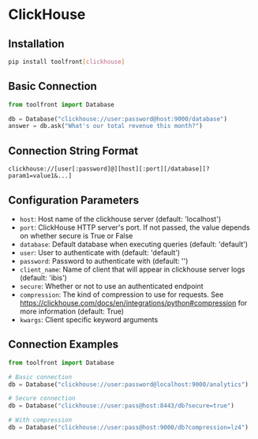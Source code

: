 # ClickHouse

## Installation

```bash
pip install toolfront[clickhouse]
```

## Basic Connection

```python
from toolfront import Database

db = Database("clickhouse://user:password@host:9000/database")
answer = db.ask("What's our total revenue this month?")
```

## Connection String Format

```
clickhouse://[user[:password]@][host][:port][/database][?param1=value1&...]
```

## Configuration Parameters

- `host`: Host name of the clickhouse server (default: 'localhost')
- `port`: ClickHouse HTTP server's port. If not passed, the value depends on whether secure is True or False
- `database`: Default database when executing queries (default: 'default')
- `user`: User to authenticate with (default: 'default')
- `password`: Password to authenticate with (default: '')
- `client_name`: Name of client that will appear in clickhouse server logs (default: 'ibis')
- `secure`: Whether or not to use an authenticated endpoint
- `compression`: The kind of compression to use for requests. See https://clickhouse.com/docs/en/integrations/python#compression for more information (default: True)
- `kwargs`: Client specific keyword arguments

## Connection Examples

```python
from toolfront import Database

# Basic connection
db = Database("clickhouse://user:password@localhost:9000/analytics")

# Secure connection
db = Database("clickhouse://user:pass@host:8443/db?secure=true")

# With compression
db = Database("clickhouse://user:pass@host:9000/db?compression=lz4")
```